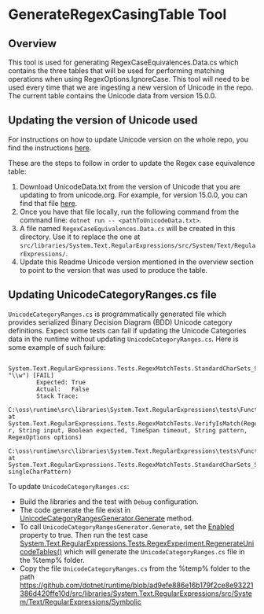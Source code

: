 # GenerateRegexCasingTable Tool

## Overview

This tool is used for generating RegexCaseEquivalences.Data.cs which contains the three tables that will be used for performing matching operations when using RegexOptions.IgnoreCase. This tool will need to be used every time that we are ingesting a new version of Unicode in the repo. The current table contains the Unicode data from version 15.0.0.

## Updating the version of Unicode used

For instructions on how to update Unicode version on the whole repo, you find the instructions [here](/src/libraries/System.Private.CoreLib/Tools/GenUnicodeProp/Updating-Unicode-Versions.md).

These are the steps to follow in order to update the Regex case equivalence table:

1. Download UnicodeData.txt from the version of Unicode that you are updating to from unicode.org. For example, for version 15.0.0, you can find that file [here](https://www.unicode.org/Public/15.0.0/ucd/UnicodeData.txt).
2. Once you have that file locally, run the following command from the command line: `dotnet run -- <pathToUnicodeData.txt>`.
3. A file named `RegexCaseEquivalences.Data.cs` will be created in this directory. Use it to replace the one at `src/libraries/System.Text.RegularExpressions/src/System/Text/RegularExpressions/`.
4. Update this Readme Unicode version mentioned in the overview section to point to the version that was used to produce the table.

## Updating UnicodeCategoryRanges.cs file

`UnicodeCategoryRanges.cs` is programmatically generated file which provides serialized Binary Decision Diagram (BDD) Unicode category definitions.
Expect some tests can fail if updating the Unicode Categories data in the runtime without updating `UnicodeCategoryRanges.cs`. Here is some example of such failure:
```
      System.Text.RegularExpressions.Tests.RegexMatchTests.StandardCharSets_SameMeaningAcrossAllEngines(singleCharPattern: "\\w") [FAIL]
        Expected: True
        Actual:   False
        Stack Trace:
          C:\oss\runtime\src\libraries\System.Text.RegularExpressions\tests\FunctionalTests\Regex.Match.Tests.cs(2500,0): at System.Text.RegularExpressions.Tests.RegexMatchTests.VerifyIsMatch(Regex r, String input, Boolean expected, TimeSpan timeout, String pattern, RegexOptions options)
          C:\oss\runtime\src\libraries\System.Text.RegularExpressions\tests\FunctionalTests\Regex.Match.Tests.cs(2456,0): at System.Text.RegularExpressions.Tests.RegexMatchTests.StandardCharSets_SameMeaningAcrossAllEngines(String singleCharPattern)
```

To update `UnicodeCategoryRanges.cs`:
- Build the libraries and the test with `Debug` configuration.
- The code generate the file exist in [UnicodeCategoryRangesGenerator.Generate](https://github.com/dotnet/runtime/blob/ad9efe886e16b179f2ce8e93221386d420ffe10d/src/libraries/System.Text.RegularExpressions/src/System/Text/RegularExpressions/Symbolic/UnicodeCategoryRangesGenerator.cs#L21) method.
- To call `UnicodeCategoryRangesGenerator.Generate`, set the [Enabled](https://github.com/dotnet/runtime/blob/70e1072edc6c1a399f77a4de7de84045193f1409/src/libraries/System.Text.RegularExpressions/tests/FunctionalTests/RegexExperiment.cs#L26) property to true. Then run the test case [System.Text.RegularExpressions.Tests.RegexExperiment.RegenerateUnicodeTables()](https://github.com/dotnet/runtime/blob/70e1072edc6c1a399f77a4de7de84045193f1409/src/libraries/System.Text.RegularExpressions/tests/FunctionalTests/RegexExperiment.cs#L38) which will generate the `UnicodeCategoryRanges.cs` file in the %temp% folder.
- Copy the file `UnicodeCategoryRanges.cs` from the %temp% folder to the path https://github.com/dotnet/runtime/blob/ad9efe886e16b179f2ce8e93221386d420ffe10d/src/libraries/System.Text.RegularExpressions/src/System/Text/RegularExpressions/Symbolic




